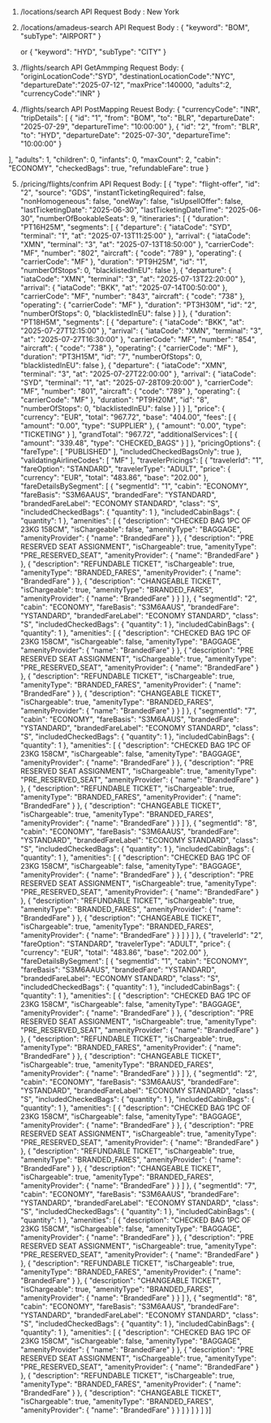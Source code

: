 1. /locations/search API
     Request Body : New York


   
2. /locations/amadeus-search API
    Request Body :
{
  "keyword": "BOM",
  "subType": "AIRPORT"
                      }

   or
   {
  "keyword": "HYD",
  "subType": "CITY"
  }


3. /flights/search API GetAmmping 
     Request Body:
{
"originLocationCode":"SYD",
"destinationLocationCode":"NYC",
"departureDate":"2025-07-12",
"maxPrice":140000,
"adults":2,
"currencyCode":"INR"
}


4. /flights/search API PostMapping
   Reuest Body:
   {
  "currencyCode": "INR",
  "tripDetails": [
    {
      "id": "1",
      "from": "BOM",
      "to": "BLR",
      "departureDate": "2025-07-29",
      "departureTime": "10:00:00"
    },
    {
      "id": "2",
      "from": "BLR",
      "to": "HYD",
      "departureDate": "2025-07-30",
      "departureTime": "10:00:00"
    }
   
  ],
  "adults": 1,
  "children": 0,
  "infants": 0,
  "maxCount": 2,
  "cabin": "ECONOMY",
  "checkedBags": true,
  "refundableFare": true
}


5. /pricing/flights/confrim  API
   Request Body:
   [ {
            "type": "flight-offer",
            "id": "2",
            "source": "GDS",
            "instantTicketingRequired": false,
            "nonHomogeneous": false,
            "oneWay": false,
            "isUpsellOffer": false,
            "lastTicketingDate": "2025-06-30",
            "lastTicketingDateTime": "2025-06-30",
            "numberOfBookableSeats": 9,
            "itineraries": [
                {
                    "duration": "PT16H25M",
                    "segments": [
                        {
                            "departure": {
                                "iataCode": "SYD",
                                "terminal": "1",
                                "at": "2025-07-13T11:25:00"
                            },
                            "arrival": {
                                "iataCode": "XMN",
                                "terminal": "3",
                                "at": "2025-07-13T18:50:00"
                            },
                            "carrierCode": "MF",
                            "number": "802",
                            "aircraft": {
                                "code": "789"
                            },
                            "operating": {
                                "carrierCode": "MF"
                            },
                            "duration": "PT9H25M",
                            "id": "1",
                            "numberOfStops": 0,
                            "blacklistedInEU": false
                        },
                        {
                            "departure": {
                                "iataCode": "XMN",
                                "terminal": "3",
                                "at": "2025-07-13T22:20:00"
                            },
                            "arrival": {
                                "iataCode": "BKK",
                                "at": "2025-07-14T00:50:00"
                            },
                            "carrierCode": "MF",
                            "number": "843",
                            "aircraft": {
                                "code": "738"
                            },
                            "operating": {
                                "carrierCode": "MF"
                            },
                            "duration": "PT3H30M",
                            "id": "2",
                            "numberOfStops": 0,
                            "blacklistedInEU": false
                        }
                    ]
                },
                {
                    "duration": "PT18H5M",
                    "segments": [
                        {
                            "departure": {
                                "iataCode": "BKK",
                                "at": "2025-07-27T12:15:00"
                            },
                            "arrival": {
                                "iataCode": "XMN",
                                "terminal": "3",
                                "at": "2025-07-27T16:30:00"
                            },
                            "carrierCode": "MF",
                            "number": "854",
                            "aircraft": {
                                "code": "738"
                            },
                            "operating": {
                                "carrierCode": "MF"
                            },
                            "duration": "PT3H15M",
                            "id": "7",
                            "numberOfStops": 0,
                            "blacklistedInEU": false
                        },
                        {
                            "departure": {
                                "iataCode": "XMN",
                                "terminal": "3",
                                "at": "2025-07-27T22:00:00"
                            },
                            "arrival": {
                                "iataCode": "SYD",
                                "terminal": "1",
                                "at": "2025-07-28T09:20:00"
                            },
                            "carrierCode": "MF",
                            "number": "801",
                            "aircraft": {
                                "code": "789"
                            },
                            "operating": {
                                "carrierCode": "MF"
                            },
                            "duration": "PT9H20M",
                            "id": "8",
                            "numberOfStops": 0,
                            "blacklistedInEU": false
                        }
                    ]
                }
            ],
            "price": {
                "currency": "EUR",
                "total": "967.72",
                "base": "404.00",
                "fees": [
                    {
                        "amount": "0.00",
                        "type": "SUPPLIER"
                    },
                    {
                        "amount": "0.00",
                        "type": "TICKETING"
                    }
                ],
                "grandTotal": "967.72",
                "additionalServices": [
                    {
                        "amount": "339.48",
                        "type": "CHECKED_BAGS"
                    }
                ]
            },
            "pricingOptions": {
                "fareType": [
                    "PUBLISHED"
                ],
                "includedCheckedBagsOnly": true
            },
            "validatingAirlineCodes": [
                "MF"
            ],
            "travelerPricings": [
                {
                    "travelerId": "1",
                    "fareOption": "STANDARD",
                    "travelerType": "ADULT",
                    "price": {
                        "currency": "EUR",
                        "total": "483.86",
                        "base": "202.00"
                    },
                    "fareDetailsBySegment": [
                        {
                            "segmentId": "1",
                            "cabin": "ECONOMY",
                            "fareBasis": "S3M6AAUS",
                            "brandedFare": "YSTANDARD",
                            "brandedFareLabel": "ECONOMY STANDARD",
                            "class": "S",
                            "includedCheckedBags": {
                                "quantity": 1
                            },
                            "includedCabinBags": {
                                "quantity": 1
                            },
                            "amenities": [
                                {
                                    "description": "CHECKED BAG 1PC OF 23KG 158CM",
                                    "isChargeable": false,
                                    "amenityType": "BAGGAGE",
                                    "amenityProvider": {
                                        "name": "BrandedFare"
                                    }
                                },
                                {
                                    "description": "PRE RESERVED SEAT ASSIGNMENT",
                                    "isChargeable": true,
                                    "amenityType": "PRE_RESERVED_SEAT",
                                    "amenityProvider": {
                                        "name": "BrandedFare"
                                    }
                                },
                                {
                                    "description": "REFUNDABLE  TICKET",
                                    "isChargeable": true,
                                    "amenityType": "BRANDED_FARES",
                                    "amenityProvider": {
                                        "name": "BrandedFare"
                                    }
                                },
                                {
                                    "description": "CHANGEABLE  TICKET",
                                    "isChargeable": true,
                                    "amenityType": "BRANDED_FARES",
                                    "amenityProvider": {
                                        "name": "BrandedFare"
                                    }
                                }
                            ]
                        },
                        {
                            "segmentId": "2",
                            "cabin": "ECONOMY",
                            "fareBasis": "S3M6AAUS",
                            "brandedFare": "YSTANDARD",
                            "brandedFareLabel": "ECONOMY STANDARD",
                            "class": "S",
                            "includedCheckedBags": {
                                "quantity": 1
                            },
                            "includedCabinBags": {
                                "quantity": 1
                            },
                            "amenities": [
                                {
                                    "description": "CHECKED BAG 1PC OF 23KG 158CM",
                                    "isChargeable": false,
                                    "amenityType": "BAGGAGE",
                                    "amenityProvider": {
                                        "name": "BrandedFare"
                                    }
                                },
                                {
                                    "description": "PRE RESERVED SEAT ASSIGNMENT",
                                    "isChargeable": true,
                                    "amenityType": "PRE_RESERVED_SEAT",
                                    "amenityProvider": {
                                        "name": "BrandedFare"
                                    }
                                },
                                {
                                    "description": "REFUNDABLE  TICKET",
                                    "isChargeable": true,
                                    "amenityType": "BRANDED_FARES",
                                    "amenityProvider": {
                                        "name": "BrandedFare"
                                    }
                                },
                                {
                                    "description": "CHANGEABLE  TICKET",
                                    "isChargeable": true,
                                    "amenityType": "BRANDED_FARES",
                                    "amenityProvider": {
                                        "name": "BrandedFare"
                                    }
                                }
                            ]
                        },
                        {
                            "segmentId": "7",
                            "cabin": "ECONOMY",
                            "fareBasis": "S3M6AAUS",
                            "brandedFare": "YSTANDARD",
                            "brandedFareLabel": "ECONOMY STANDARD",
                            "class": "S",
                            "includedCheckedBags": {
                                "quantity": 1
                            },
                            "includedCabinBags": {
                                "quantity": 1
                            },
                            "amenities": [
                                {
                                    "description": "CHECKED BAG 1PC OF 23KG 158CM",
                                    "isChargeable": false,
                                    "amenityType": "BAGGAGE",
                                    "amenityProvider": {
                                        "name": "BrandedFare"
                                    }
                                },
                                {
                                    "description": "PRE RESERVED SEAT ASSIGNMENT",
                                    "isChargeable": true,
                                    "amenityType": "PRE_RESERVED_SEAT",
                                    "amenityProvider": {
                                        "name": "BrandedFare"
                                    }
                                },
                                {
                                    "description": "REFUNDABLE  TICKET",
                                    "isChargeable": true,
                                    "amenityType": "BRANDED_FARES",
                                    "amenityProvider": {
                                        "name": "BrandedFare"
                                    }
                                },
                                {
                                    "description": "CHANGEABLE  TICKET",
                                    "isChargeable": true,
                                    "amenityType": "BRANDED_FARES",
                                    "amenityProvider": {
                                        "name": "BrandedFare"
                                    }
                                }
                            ]
                        },
                        {
                            "segmentId": "8",
                            "cabin": "ECONOMY",
                            "fareBasis": "S3M6AAUS",
                            "brandedFare": "YSTANDARD",
                            "brandedFareLabel": "ECONOMY STANDARD",
                            "class": "S",
                            "includedCheckedBags": {
                                "quantity": 1
                            },
                            "includedCabinBags": {
                                "quantity": 1
                            },
                            "amenities": [
                                {
                                    "description": "CHECKED BAG 1PC OF 23KG 158CM",
                                    "isChargeable": false,
                                    "amenityType": "BAGGAGE",
                                    "amenityProvider": {
                                        "name": "BrandedFare"
                                    }
                                },
                                {
                                    "description": "PRE RESERVED SEAT ASSIGNMENT",
                                    "isChargeable": true,
                                    "amenityType": "PRE_RESERVED_SEAT",
                                    "amenityProvider": {
                                        "name": "BrandedFare"
                                    }
                                },
                                {
                                    "description": "REFUNDABLE  TICKET",
                                    "isChargeable": true,
                                    "amenityType": "BRANDED_FARES",
                                    "amenityProvider": {
                                        "name": "BrandedFare"
                                    }
                                },
                                {
                                    "description": "CHANGEABLE  TICKET",
                                    "isChargeable": true,
                                    "amenityType": "BRANDED_FARES",
                                    "amenityProvider": {
                                        "name": "BrandedFare"
                                    }
                                }
                            ]
                        }
                    ]
                },
                {
                    "travelerId": "2",
                    "fareOption": "STANDARD",
                    "travelerType": "ADULT",
                    "price": {
                        "currency": "EUR",
                        "total": "483.86",
                        "base": "202.00"
                    },
                    "fareDetailsBySegment": [
                        {
                            "segmentId": "1",
                            "cabin": "ECONOMY",
                            "fareBasis": "S3M6AAUS",
                            "brandedFare": "YSTANDARD",
                            "brandedFareLabel": "ECONOMY STANDARD",
                            "class": "S",
                            "includedCheckedBags": {
                                "quantity": 1
                            },
                            "includedCabinBags": {
                                "quantity": 1
                            },
                            "amenities": [
                                {
                                    "description": "CHECKED BAG 1PC OF 23KG 158CM",
                                    "isChargeable": false,
                                    "amenityType": "BAGGAGE",
                                    "amenityProvider": {
                                        "name": "BrandedFare"
                                    }
                                },
                                {
                                    "description": "PRE RESERVED SEAT ASSIGNMENT",
                                    "isChargeable": true,
                                    "amenityType": "PRE_RESERVED_SEAT",
                                    "amenityProvider": {
                                        "name": "BrandedFare"
                                    }
                                },
                                {
                                    "description": "REFUNDABLE  TICKET",
                                    "isChargeable": true,
                                    "amenityType": "BRANDED_FARES",
                                    "amenityProvider": {
                                        "name": "BrandedFare"
                                    }
                                },
                                {
                                    "description": "CHANGEABLE  TICKET",
                                    "isChargeable": true,
                                    "amenityType": "BRANDED_FARES",
                                    "amenityProvider": {
                                        "name": "BrandedFare"
                                    }
                                }
                            ]
                        },
                        {
                            "segmentId": "2",
                            "cabin": "ECONOMY",
                            "fareBasis": "S3M6AAUS",
                            "brandedFare": "YSTANDARD",
                            "brandedFareLabel": "ECONOMY STANDARD",
                            "class": "S",
                            "includedCheckedBags": {
                                "quantity": 1
                            },
                            "includedCabinBags": {
                                "quantity": 1
                            },
                            "amenities": [
                                {
                                    "description": "CHECKED BAG 1PC OF 23KG 158CM",
                                    "isChargeable": false,
                                    "amenityType": "BAGGAGE",
                                    "amenityProvider": {
                                        "name": "BrandedFare"
                                    }
                                },
                                {
                                    "description": "PRE RESERVED SEAT ASSIGNMENT",
                                    "isChargeable": true,
                                    "amenityType": "PRE_RESERVED_SEAT",
                                    "amenityProvider": {
                                        "name": "BrandedFare"
                                    }
                                },
                                {
                                    "description": "REFUNDABLE  TICKET",
                                    "isChargeable": true,
                                    "amenityType": "BRANDED_FARES",
                                    "amenityProvider": {
                                        "name": "BrandedFare"
                                    }
                                },
                                {
                                    "description": "CHANGEABLE  TICKET",
                                    "isChargeable": true,
                                    "amenityType": "BRANDED_FARES",
                                    "amenityProvider": {
                                        "name": "BrandedFare"
                                    }
                                }
                            ]
                        },
                        {
                            "segmentId": "7",
                            "cabin": "ECONOMY",
                            "fareBasis": "S3M6AAUS",
                            "brandedFare": "YSTANDARD",
                            "brandedFareLabel": "ECONOMY STANDARD",
                            "class": "S",
                            "includedCheckedBags": {
                                "quantity": 1
                            },
                            "includedCabinBags": {
                                "quantity": 1
                            },
                            "amenities": [
                                {
                                    "description": "CHECKED BAG 1PC OF 23KG 158CM",
                                    "isChargeable": false,
                                    "amenityType": "BAGGAGE",
                                    "amenityProvider": {
                                        "name": "BrandedFare"
                                    }
                                },
                                {
                                    "description": "PRE RESERVED SEAT ASSIGNMENT",
                                    "isChargeable": true,
                                    "amenityType": "PRE_RESERVED_SEAT",
                                    "amenityProvider": {
                                        "name": "BrandedFare"
                                    }
                                },
                                {
                                    "description": "REFUNDABLE  TICKET",
                                    "isChargeable": true,
                                    "amenityType": "BRANDED_FARES",
                                    "amenityProvider": {
                                        "name": "BrandedFare"
                                    }
                                },
                                {
                                    "description": "CHANGEABLE  TICKET",
                                    "isChargeable": true,
                                    "amenityType": "BRANDED_FARES",
                                    "amenityProvider": {
                                        "name": "BrandedFare"
                                    }
                                }
                            ]
                        },
                        {
                            "segmentId": "8",
                            "cabin": "ECONOMY",
                            "fareBasis": "S3M6AAUS",
                            "brandedFare": "YSTANDARD",
                            "brandedFareLabel": "ECONOMY STANDARD",
                            "class": "S",
                            "includedCheckedBags": {
                                "quantity": 1
                            },
                            "includedCabinBags": {
                                "quantity": 1
                            },
                            "amenities": [
                                {
                                    "description": "CHECKED BAG 1PC OF 23KG 158CM",
                                    "isChargeable": false,
                                    "amenityType": "BAGGAGE",
                                    "amenityProvider": {
                                        "name": "BrandedFare"
                                    }
                                },
                                {
                                    "description": "PRE RESERVED SEAT ASSIGNMENT",
                                    "isChargeable": true,
                                    "amenityType": "PRE_RESERVED_SEAT",
                                    "amenityProvider": {
                                        "name": "BrandedFare"
                                    }
                                },
                                {
                                    "description": "REFUNDABLE  TICKET",
                                    "isChargeable": true,
                                    "amenityType": "BRANDED_FARES",
                                    "amenityProvider": {
                                        "name": "BrandedFare"
                                    }
                                },
                                {
                                    "description": "CHANGEABLE  TICKET",
                                    "isChargeable": true,
                                    "amenityType": "BRANDED_FARES",
                                    "amenityProvider": {
                                        "name": "BrandedFare"
                                    }
                                }
                            ]
                        }
                    ]
                }
            ]
        }]
   
     
